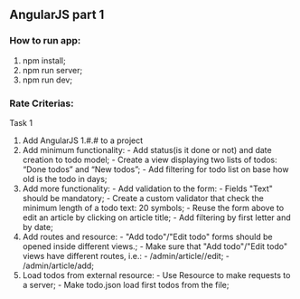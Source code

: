 ## AngularJS part 1

### How to run app:
1) npm install;
2) npm run server;
3) npm run dev;

### Rate Criterias:

Task 1 

1)	Add AngularJS 1.#.# to a project
2)	Add minimum functionality:
        - Add status(is it done or not) and date creation to todo model;
        - Create a view displaying two lists of  todos: “Done todos” and “New todos”;
        - Add filtering for todo list on base how old is the todo in days;
3)	Add more functionality: 
		- Add validation to the form:
			 - Fields "Text" should be mandatory;
			 - Create a custom validator that check the minimum length of a todo text: 20 symbols;
		- Reuse the form above to edit an article by clicking on article title;
		- Add filtering by first letter and by date;
4)	Add routes and resource:
		- "Add todo"/"Edit todo" forms should be opened inside different views.;
		- Make sure that "Add todo"/"Edit todo" views have different routes, i.e.:
			- /admin/article/<todoId>/edit;
			- /admin/article/add;
5)	Load todos from external resource:
        - Use Resource to make requests to a server;
	    - Make todo.json load first todos from the file;
